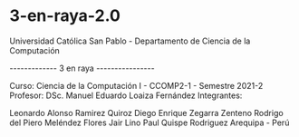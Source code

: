 # 3-en-raya-2.0
Universidad Católica San Pablo - Departamento de Ciencia de la Computación

------------- 3 en raya ----------------

Curso: Ciencia de la Computación I - CCOMP2-1 - Semestre 2021-2 Profesor: DSc. Manuel Eduardo Loaiza Fernández Integrantes:

Leonardo Alonso Ramirez Quiroz
Diego Enrique Zegarra Zenteno
Rodrigo del Piero Meléndez Flores
Jair Lino Paul Quispe Rodriguez
Arequipa - Perú
